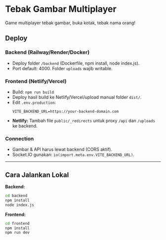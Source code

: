 # Tebak Gambar Multiplayer

Game multiplayer tebak gambar, buka kotak, tebak nama orang!

## Deploy

### Backend (Railway/Render/Docker)
- Deploy folder `/backend` (Dockerfile, npm install, node index.js).
- Port default: 4000. Folder `uploads` wajib writable.

### Frontend (Netlify/Vercel)
- Build: `npm run build`
- Deploy hasil build ke Netlify/Vercel/upload manual folder `dist/`.
- Edit `.env.production`:
    ```
    VITE_BACKEND_URL=https://your-backend-domain.com
    ```
- **Netlify:** Tambah file `public/_redirects` untuk proxy `/api` dan `/uploads` ke backend.

### Connection
- Gambar & API harus lewat backend (CORS aktif).
- Socket.IO gunakan: `io(import.meta.env.VITE_BACKEND_URL)`.

---

## Cara Jalankan Lokal

**Backend:**
```bash
cd backend
npm install
node index.js
```

**Frontend:**
```bash
cd frontend
npm install
npm run dev
```